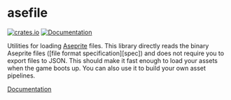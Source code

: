 # asefile

[![crates.io](https://img.shields.io/crates/v/asefile.svg)](https://crates.io/crates/asefile)
[![Documentation](https://docs.rs/asefile/badge.svg)](https://docs.rs/asefile)
<!-- [![Build Status](https://github.com/alpine-alpaca/asefile/workflows/Rust%20CI/badge.svg)](https://github.com/alpine-alpaca/asefile/actions) -->

Utilities for loading [Aseprite](https://www.aseprite.org/) files. This
library directly reads the binary Aseprite files ([file format
specification][spec]) and does not require you to export files to JSON. This
should make it fast enough to load your assets when the game boots up. You can
also use it to build your own asset pipelines.

[Documentation](https://docs.rs/asefile/)

